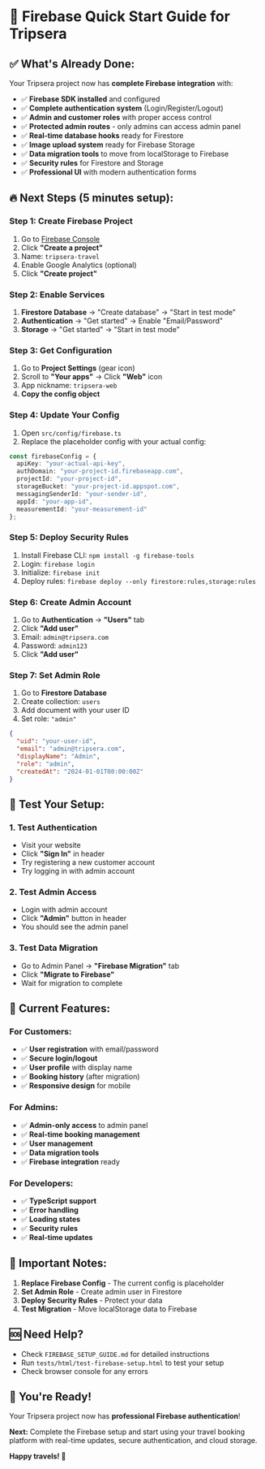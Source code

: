 # 🚀 Firebase Quick Start Guide for Tripsera

## ✅ **What's Already Done:**

Your Tripsera project now has **complete Firebase integration** with:

- ✅ **Firebase SDK installed** and configured
- ✅ **Complete authentication system** (Login/Register/Logout)
- ✅ **Admin and customer roles** with proper access control
- ✅ **Protected admin routes** - only admins can access admin panel
- ✅ **Real-time database hooks** ready for Firestore
- ✅ **Image upload system** ready for Firebase Storage
- ✅ **Data migration tools** to move from localStorage to Firebase
- ✅ **Security rules** for Firestore and Storage
- ✅ **Professional UI** with modern authentication forms

## 🔥 **Next Steps (5 minutes setup):**

### **Step 1: Create Firebase Project**
1. Go to [Firebase Console](https://console.firebase.google.com/)
2. Click **"Create a project"**
3. Name: `tripsera-travel`
4. Enable Google Analytics (optional)
5. Click **"Create project"**

### **Step 2: Enable Services**
1. **Firestore Database** → "Create database" → "Start in test mode"
2. **Authentication** → "Get started" → Enable "Email/Password"
3. **Storage** → "Get started" → "Start in test mode"

### **Step 3: Get Configuration**
1. Go to **Project Settings** (gear icon)
2. Scroll to **"Your apps"** → Click **"Web"** icon
3. App nickname: `tripsera-web`
4. **Copy the config object**

### **Step 4: Update Your Config**
1. Open `src/config/firebase.ts`
2. Replace the placeholder config with your actual config:

```typescript
const firebaseConfig = {
  apiKey: "your-actual-api-key",
  authDomain: "your-project-id.firebaseapp.com",
  projectId: "your-project-id",
  storageBucket: "your-project-id.appspot.com",
  messagingSenderId: "your-sender-id",
  appId: "your-app-id",
  measurementId: "your-measurement-id"
};
```

### **Step 5: Deploy Security Rules**
1. Install Firebase CLI: `npm install -g firebase-tools`
2. Login: `firebase login`
3. Initialize: `firebase init`
4. Deploy rules: `firebase deploy --only firestore:rules,storage:rules`

### **Step 6: Create Admin Account**
1. Go to **Authentication** → **"Users"** tab
2. Click **"Add user"**
3. Email: `admin@tripsera.com`
4. Password: `admin123`
5. Click **"Add user"**

### **Step 7: Set Admin Role**
1. Go to **Firestore Database**
2. Create collection: `users`
3. Add document with your user ID
4. Set role: `"admin"`

```json
{
  "uid": "your-user-id",
  "email": "admin@tripsera.com",
  "displayName": "Admin",
  "role": "admin",
  "createdAt": "2024-01-01T00:00:00Z"
}
```

## 🎯 **Test Your Setup:**

### **1. Test Authentication**
- Visit your website
- Click **"Sign In"** in header
- Try registering a new customer account
- Try logging in with admin account

### **2. Test Admin Access**
- Login with admin account
- Click **"Admin"** button in header
- You should see the admin panel

### **3. Test Data Migration**
- Go to Admin Panel → **"Firebase Migration"** tab
- Click **"Migrate to Firebase"**
- Wait for migration to complete

## 🔧 **Current Features:**

### **For Customers:**
- ✅ **User registration** with email/password
- ✅ **Secure login/logout**
- ✅ **User profile** with display name
- ✅ **Booking history** (after migration)
- ✅ **Responsive design** for mobile

### **For Admins:**
- ✅ **Admin-only access** to admin panel
- ✅ **Real-time booking management**
- ✅ **User management**
- ✅ **Data migration tools**
- ✅ **Firebase integration** ready

### **For Developers:**
- ✅ **TypeScript support**
- ✅ **Error handling**
- ✅ **Loading states**
- ✅ **Security rules**
- ✅ **Real-time updates**

## 🚨 **Important Notes:**

1. **Replace Firebase Config** - The current config is placeholder
2. **Set Admin Role** - Create admin user in Firestore
3. **Deploy Security Rules** - Protect your data
4. **Test Migration** - Move localStorage data to Firebase

## 🆘 **Need Help?**

- Check `FIREBASE_SETUP_GUIDE.md` for detailed instructions
- Run `tests/html/test-firebase-setup.html` to test your setup
- Check browser console for any errors

## 🎉 **You're Ready!**

Your Tripsera project now has **professional Firebase authentication**! 

**Next:** Complete the Firebase setup and start using your travel booking platform with real-time updates, secure authentication, and cloud storage.

**Happy travels! 🌟**
